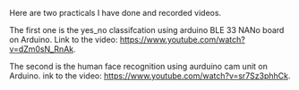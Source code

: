 Here are two practicals I have done and recorded videos.

The first one is the yes_no classifcation using arduino BLE 33 NANo board on Arduino. Link to the video: https://www.youtube.com/watch?v=dZm0sN_RnAk. 

The second is the human face recognition using aurduino cam unit on Arduino. ink to the video: https://www.youtube.com/watch?v=sr7Sz3phhCk. 
